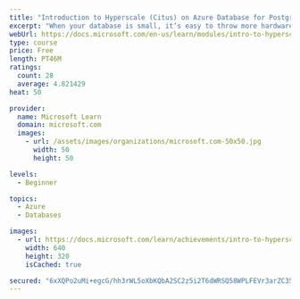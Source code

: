 ```yaml
---
title: "Introduction to Hyperscale (Citus) on Azure Database for PostgreSQL"
excerpt: "When your database is small, it’s easy to throw more hardware at the problem and scale up. As these tables grow, you need to think about other ways to scale your database. Azure Database for PostgreSQL Hyperscale (Citus) transforms open-source PostgreSQL into a distributed database solution, reliably and securely managed on Azure."
webUrl: https://docs.microsoft.com/en-us/learn/modules/intro-to-hyperscale/
type: course
price: Free
length: PT46M
ratings:
  count: 28
  average: 4.821429
heat: 50

provider:
  name: Microsoft Learn
  domain: microsoft.com
  images:
    - url: /assets/images/organizations/microsoft.com-50x50.jpg
      width: 50
      height: 50

levels:
  - Beginner

topics:
  - Azure
  - Databases

images:
  - url: https://docs.microsoft.com/learn/achievements/intro-to-hyperscale-social.png
    width: 640
    height: 320
    isCached: true

secured: "6xXQPo2uMi+egcG/hh3rWL5oXbKQbA2SC2z5i2T6dWRSQ58WPLFEVr3arZC35wkf0m16ilIdlEKYewOfM0VRiYYRHOzVSZmwq3VObLkqedQ9T1OWn14DgJcEb81ulUNZNRgb0CfoqN9LxpK6KDVBu2EFHmgcyvj49Nnvh7KoTeAlXJCnODj2TCbgLiaY15wtAP1JZsMgbT4o5d8LSnKaE8AYDt20lmHgDhDfDPmWN99V2+filqOTaRMPXU/xOg0/tnusI/LswWylRHfiiVcA+syfAmVHjSaqP3/QjRncovfDvRQC7KIs4ydk7hvHPpgAyNHNWtDb2nnZWIvM1K+vvrP1j3/ojzq+JH4NgRryPj9dwRZAaCOPimP9vAqBB+0eoI8A/L16W3B/ZCzHoSVrcGn3Q+P3uXt5dsOHdLFMmQA=;ATRgPN7NbkREbpoTaf0ODA=="
---
```


